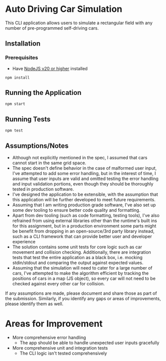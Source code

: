 # Auto Driving Car Simulation

This CLI application allows users to simulate a rectangular field with any number of pre-programmed self-driving cars.

## Installation

### Prerequisites

- Have [NodeJS v20 or higher](https://nodejs.org/en) installed

```shell
npm install
```

## Running the Application

```shell
npm start
```

## Running Tests

```shell
npm test
```

## Assumptions/Notes

- Although not explicitly mentioned in the spec, I assumed that cars cannot start in the same grid space.
- The spec doesn't define behavior in the case of malformed user input,
  I've attempted to add some error handling, but in the interest of time, I assume that user inputs are valid and
  omitted testing the error handling and input validation portions, even though they should be thoroughly tested in
  production software.
- I've designed the application to be extensible, with the assumption that this application will be
  further developed to meet future requirements.
- Assuming that I am writing production grade software, I've also set up some dev tooling to ensure better code quality
  and formatting.
- Apart from dev tooling (such as code formatting, testing tools), I've also refrained from using external
  libraries other than the runtime's built ins for this assignment, but in a production environment some parts might be
  benefit from dropping in an open-source/3rd party library instead, such as a CLI framework that can provide better
  user and developer experience
- The solution contains some unit tests for core logic such as car movement and collision checking.
  Additionally, there are integration tests that test the entire application as a black box, i.e. mocking stdin/stdout
  and
  comparing the output against expected values.
- Assuming that the simulation will need to cater for a large number of cars, I've attempted to make the algorithm
  efficient by tracking the positions of cars in a map (JS object), so every car will not need to be checked against
  every other car for collision.

If any assumptions are made, please document and share those as part of the submission.
Similarly, if you identify any gaps or areas of improvements, please identify them as well.

# Areas for Improvement

- More comprehensive error handling
    - The app should be able to handle unexpected user inputs gracefully
- More comprehensive unit and integration tests
    - The CLI logic isn't tested comprehensively 
